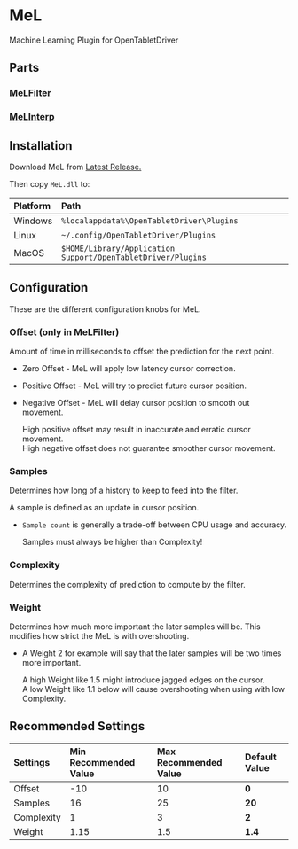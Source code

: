 # MeL

Machine Learning Plugin for OpenTabletDriver

## Parts

### [MeLFilter](https://github.com/X9VoiD/VoiDPlugins/wiki/MeLFilter)

### [MeLInterp](https://github.com/X9VoiD/VoiDPlugins/wiki/MeLInterp)

## Installation

Download MeL from [Latest Release.](https://github.com/X9VoiD/VoiDPlugins/releases/latest)

Then copy `MeL.dll` to:

| Platform | Path |
| :-- | :-- |
| Windows | `%localappdata%\OpenTabletDriver\Plugins` |
| Linux | `~/.config/OpenTabletDriver/Plugins` |
| MacOS | `$HOME/Library/Application Support/OpenTabletDriver/Plugins` |

## Configuration

These are the different configuration knobs for MeL.

### Offset (only in MeLFilter)

Amount of time in milliseconds to offset the prediction for the next point.

* Zero Offset - MeL will apply low latency cursor correction.
* Positive Offset - MeL will try to predict future cursor position.
* Negative Offset - MeL will delay cursor position to smooth out movement.

    High positive offset may result in inaccurate and erratic cursor movement.  
    High negative offset does not guarantee smoother cursor movement.

### Samples

Determines how long of a history to keep to feed into the filter.

A sample is defined as an update in cursor position.

* `Sample count` is generally a trade-off between CPU usage and accuracy.  

    Samples must always be higher than Complexity!

### Complexity

Determines the complexity of prediction to compute by the filter.

### Weight

Determines how much more important the later samples will be. This modifies how strict the MeL is with overshooting.

* A Weight 2 for example will say that the later samples will be two times more important.

    A high Weight like 1.5 might introduce jagged edges on the cursor.  
    A low Weight like 1.1 below will cause overshooting when using with low Complexity.

## Recommended Settings

| Settings | Min Recommended Value | Max Recommended Value | Default Value |
| :--- | :--- | :--- | :--- |
| Offset | -10 | 10 | **0** |
| Samples | 16 | 25 | **20** |
| Complexity | 1 | 3 | **2** |
| Weight | 1.15 | 1.5 | **1.4** |
